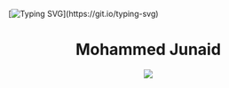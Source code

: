 [![Typing SVG](https://readme-typing-svg.demolab.com?font=Fira+Code&duration=1500&pause=2500&multiline=true&width=500&height=170&lines=nc+-lvnp+1337;listening+on+%5Bany%5D+1337...;connect+to+%5Bmumbojumbo198%5D+profile;%24+script+%2Fdev%2Fnull+-c+bash;mumbojumbo198%40profile%3A~%24+.%2Fexploit;..............................)](https://git.io/typing-svg)

<h1 align="center">Mohammed Junaid</h1>
<p align="center">

<p align="center">
  <img src="https://readme-typing-svg.demolab.com?font=Fira+Code&pause=1000&color=F79574&center=true&width=435&lines=AI%2FML+Developer;UI%2FUX+Designer+;Always+learning+new+things">
</p>
